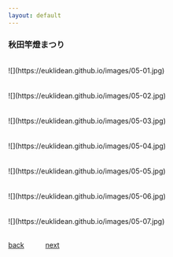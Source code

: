 ```yaml
---
layout: default
---
```


### 秋田竿燈まつり

<BR>
![](https://euklidean.github.io/images/05-01.jpg)
<BR>
<BR>
<BR>
![](https://euklidean.github.io/images/05-02.jpg)
<BR>
<BR>
<BR>
![](https://euklidean.github.io/images/05-03.jpg)
<BR>
<BR>
<BR>
![](https://euklidean.github.io/images/05-04.jpg)
<BR>
<BR>
<BR>
![](https://euklidean.github.io/images/05-05.jpg)
<BR>
<BR>
<BR>
![](https://euklidean.github.io/images/05-06.jpg)
<BR>
<BR>
<BR>
![](https://euklidean.github.io/images/05-07.jpg)
<BR>
<BR>

[back](./) &nbsp; &nbsp; &nbsp; &nbsp; &nbsp; [next](06-portrait)
